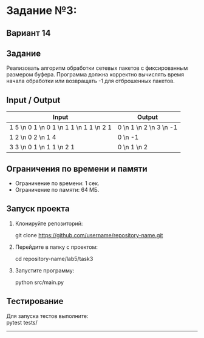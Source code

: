 # Задание №3:
## Вариант 14

## Задание
Реализовать алгоритм обработки сетевых пакетов с фиксированным размером буфера. Программа должна корректно вычислять время начала обработки или возвращать -1 для отброшенных пакетов.

## Input / Output

| Input                         | Output         |
|--------------------------------|----------------|
| 1 5 \n 0 1 \n 0 1 \n 1 1 \n 1 1 \n 2 1 | 0 \n 1 \n 2 \n 3 \n -1 |
| 1 2 \n 0 2 \n 1 4             | 0 \n -1        |
| 3 3 \n 0 1 \n 1 1 \n 2 1      | 0 \n 1 \n 2    |

## Ограничения по времени и памяти

- Ограничение по времени: 1 сек.
- Ограничение по памяти: 64 МБ.

## Запуск проекта

1. Клонируйте репозиторий:  
   
   git clone https://github.com/username/repository-name.git
   
2. Перейдите в папку с проектом:  
   
   cd repository-name/lab5/task3
   
3. Запустите программу:  
   
   python src/main.py
   

## Тестирование
Для запуска тестов выполните:  
pytest tests/

---